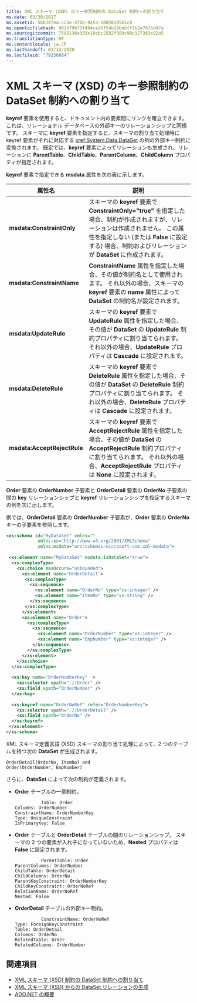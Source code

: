 ```yaml
---
title: XML スキーマ (XSD) のキー参照制約の DataSet 制約への割り当て
ms.date: 03/30/2017
ms.assetid: 5b634fea-cc1e-4f6b-9454-10858105b1c8
ms.openlocfilehash: 902b79b73f494ced0f54b29babff1b2e767bd47a
ms.sourcegitcommit: 7588136e355e10cbc2582f389c90c127363c02a5
ms.translationtype: HT
ms.contentlocale: ja-JP
ms.lasthandoff: 03/12/2020
ms.locfileid: "79150884"
---
```

# <a name="map-keyref-xml-schema-xsd-constraints-to-dataset-constraints"></a>XML スキーマ (XSD) のキー参照制約の DataSet 制約への割り当て
**keyref** 要素を使用すると、ドキュメント内の要素間にリンクを確立できます。 これは、リレーショナル データベースの外部キーのリレーションシップと同様です。 スキーマに **keyref** 要素を指定すると、スキーマの割り当て処理時に keyref 要素がそれに対応する <xref:System.Data.DataSet> の列の外部キー制約に変換されます。 既定では、**keyref** 要素によってリレーションも生成され、リレーションに **ParentTable**、**ChildTable**、**ParentColumn**、**ChildColumn** プロパティが指定されます。  
  
 **keyref** 要素で指定できる **msdata** 属性を次の表に示します。  
  
|属性名|説明|  
|--------------------|-----------------|  
|**msdata:ConstraintOnly**|スキーマの **keyref** 要素で **ConstraintOnly="true"** を指定した場合、制約が作成されますが、リレーションは作成されません。 この属性を指定しない (または **False** に設定する) 場合、制約およびリレーションが **DataSet** に作成されます。|  
|**msdata:ConstraintName**|**ConstraintName** 属性を指定した場合、その値が制約名として使用されます。 それ以外の場合、スキーマの **keyref** 要素の **name** 属性によって **DataSet** の制約名が設定されます。|  
|**msdata:UpdateRule**|スキーマの **keyref** 要素で **UpdateRule** 属性を指定した場合、その値が **DataSet** の **UpdateRule** 制約プロパティに割り当てられます。 それ以外の場合、**UpdateRule** プロパティは **Cascade** に設定されます。|  
|**msdata:DeleteRule**|スキーマの **keyref** 要素で **DeleteRule** 属性を指定した場合、その値が **DataSet** の **DeleteRule** 制約プロパティに割り当てられます。 それ以外の場合、**DeleteRule** プロパティは **Cascade** に設定されます。|  
|**msdata:AcceptRejectRule**|スキーマの **keyref** 要素で **AcceptRejectRule** 属性を指定した場合、その値が **DataSet** の **AcceptRejectRule** 制約プロパティに割り当てられます。 それ以外の場合、**AcceptRejectRule** プロパティは **None** に設定されます。|  
  
 **Order** 要素の **OrderNumber** 子要素と **OrderDetail** 要素の **OrderNo** 子要素の間の **key** リレーションシップと **keyref** リレーションシップを指定するスキーマの例を次に示します。  
  
 例では、**OrderDetail** 要素の **OrderNumber** 子要素が、**Order** 要素の **OrderNo** キーの子要素を参照します。  
  
```xml  
<xs:schema id="MyDataSet" xmlns=""
            xmlns:xs="http://www.w3.org/2001/XMLSchema"
            xmlns:msdata="urn:schemas-microsoft-com:xml-msdata">  
  
 <xs:element name="MyDataSet" msdata:IsDataSet="true">  
  <xs:complexType>  
    <xs:choice maxOccurs="unbounded">  
      <xs:element name="OrderDetail">  
       <xs:complexType>  
         <xs:sequence>  
           <xs:element name="OrderNo" type="xs:integer" />  
           <xs:element name="ItemNo" type="xs:string" />  
         </xs:sequence>  
       </xs:complexType>  
      </xs:element>  
      <xs:element name="Order">  
        <xs:complexType>  
          <xs:sequence>  
            <xs:element name="OrderNumber" type="xs:integer" />  
            <xs:element name="EmpNumber" type="xs:integer" />  
          </xs:sequence>  
        </xs:complexType>  
      </xs:element>  
    </xs:choice>  
  </xs:complexType>  
  
  <xs:key name="OrderNumberKey"  >  
    <xs:selector xpath=".//Order" />  
    <xs:field xpath="OrderNumber" />  
  </xs:key>  
  
  <xs:keyref name="OrderNoRef" refer="OrderNumberKey">  
    <xs:selector xpath=".//OrderDetail" />  
    <xs:field xpath="OrderNo" />  
  </xs:keyref>  
 </xs:element>  
</xs:schema>  
```  
  
 XML スキーマ定義言語 (XSD) スキーマの割り当て処理によって、2 つのテーブルを持つ次の **DataSet** が生成されます。  
  
```text  
OrderDetail(OrderNo, ItemNo) and  
Order(OrderNumber, EmpNumber)  
```  
  
 さらに、**DataSet** によって次の制約が定義されます。  
  
- **Order** テーブルの一意制約。  
  
    ```text
              Table: Order  
    Columns: OrderNumber
    ConstraintName: OrderNumberKey  
    Type: UniqueConstraint  
    IsPrimaryKey: False  
    ```  
  
- **Order** テーブルと **OrderDetail** テーブルの間のリレーションシップ。 スキーマの 2 つの要素が入れ子になっていないため、**Nested** プロパティは **False** に設定されます。  
  
    ```text
              ParentTable: Order  
    ParentColumns: OrderNumber
    ChildTable: OrderDetail  
    ChildColumns: OrderNo
    ParentKeyConstraint: OrderNumberKey  
    ChildKeyConstraint: OrderNoRef  
    RelationName: OrderNoRef  
    Nested: False  
    ```  
  
- **OrderDetail** テーブルの外部キー制約。  
  
    ```text  
              ConstraintName: OrderNoRef  
    Type: ForeignKeyConstraint  
    Table: OrderDetail  
    Columns: OrderNo
    RelatedTable: Order  
    RelatedColumns: OrderNumber
    ```  
  
## <a name="see-also"></a>関連項目

- [XML スキーマ (XSD) 制約の DataSet 制約への割り当て](mapping-xml-schema-xsd-constraints-to-dataset-constraints.md)
- [XML スキーマ (XSD) からの DataSet リレーションの生成](generating-dataset-relations-from-xml-schema-xsd.md)
- [ADO.NET の概要](../ado-net-overview.md)
